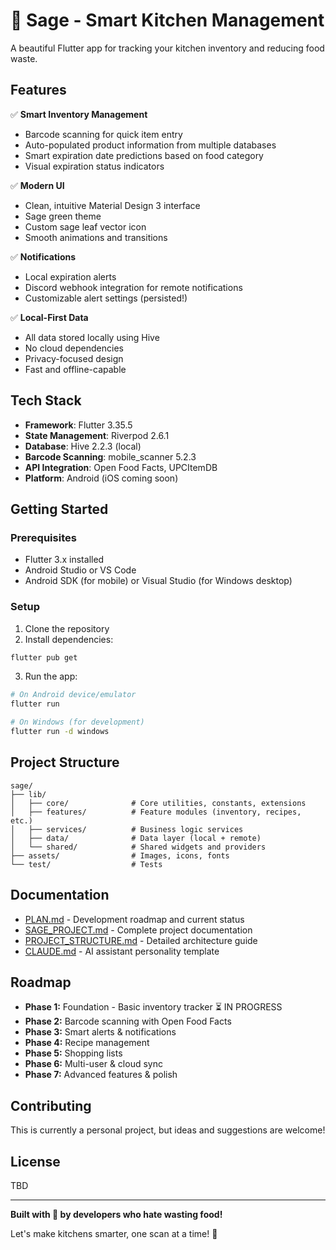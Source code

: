 # 🌿 Sage - Smart Kitchen Management

A beautiful Flutter app for tracking your kitchen inventory and reducing food waste.

## Features

✅ **Smart Inventory Management**
- Barcode scanning for quick item entry
- Auto-populated product information from multiple databases
- Smart expiration date predictions based on food category
- Visual expiration status indicators

✅ **Modern UI**
- Clean, intuitive Material Design 3 interface
- Sage green theme
- Custom sage leaf vector icon
- Smooth animations and transitions

✅ **Notifications**
- Local expiration alerts
- Discord webhook integration for remote notifications
- Customizable alert settings (persisted!)

✅ **Local-First Data**
- All data stored locally using Hive
- No cloud dependencies
- Privacy-focused design
- Fast and offline-capable

## Tech Stack

- **Framework**: Flutter 3.35.5
- **State Management**: Riverpod 2.6.1
- **Database**: Hive 2.2.3 (local)
- **Barcode Scanning**: mobile_scanner 5.2.3
- **API Integration**: Open Food Facts, UPCItemDB
- **Platform**: Android (iOS coming soon)

## Getting Started

### Prerequisites
- Flutter 3.x installed
- Android Studio or VS Code
- Android SDK (for mobile) or Visual Studio (for Windows desktop)

### Setup

1. Clone the repository
2. Install dependencies:
```bash
flutter pub get
```

3. Run the app:
```bash
# On Android device/emulator
flutter run

# On Windows (for development)
flutter run -d windows
```

## Project Structure

```
sage/
├── lib/
│   ├── core/              # Core utilities, constants, extensions
│   ├── features/          # Feature modules (inventory, recipes, etc.)
│   ├── services/          # Business logic services
│   ├── data/              # Data layer (local + remote)
│   └── shared/            # Shared widgets and providers
├── assets/                # Images, icons, fonts
└── test/                  # Tests
```

## Documentation

- [PLAN.md](PLAN.md) - Development roadmap and current status
- [SAGE_PROJECT.md](SAGE_PROJECT.md) - Complete project documentation
- [PROJECT_STRUCTURE.md](PROJECT_STRUCTURE.md) - Detailed architecture guide
- [CLAUDE.md](CLAUDE.md) - AI assistant personality template

## Roadmap

- **Phase 1:** Foundation - Basic inventory tracker ⏳ IN PROGRESS
- **Phase 2:** Barcode scanning with Open Food Facts
- **Phase 3:** Smart alerts & notifications
- **Phase 4:** Recipe management
- **Phase 5:** Shopping lists
- **Phase 6:** Multi-user & cloud sync
- **Phase 7:** Advanced features & polish

## Contributing

This is currently a personal project, but ideas and suggestions are welcome!

## License

TBD

---

**Built with 💚 by developers who hate wasting food!**

Let's make kitchens smarter, one scan at a time! 🌿
